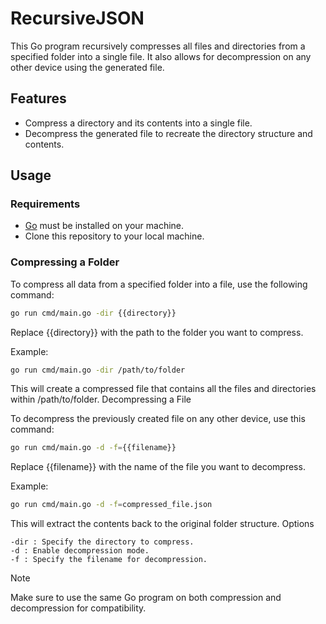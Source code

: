 # RecursiveJSON

This Go program recursively compresses all files and directories from a specified folder into a single file. It also allows for decompression on any other device using the generated file.

## Features

- Compress a directory and its contents into a single file.
- Decompress the generated file to recreate the directory structure and contents.

## Usage

### Requirements

- [Go](https://golang.org/doc/install) must be installed on your machine.
- Clone this repository to your local machine.

### Compressing a Folder

To compress all data from a specified folder into a file, use the following command:

```bash
go run cmd/main.go -dir {{directory}}
```
Replace {{directory}} with the path to the folder you want to compress.

Example:

```bash
go run cmd/main.go -dir /path/to/folder
```
This will create a compressed file that contains all the files and directories within /path/to/folder.
Decompressing a File

To decompress the previously created file on any other device, use this command:

```bash
go run cmd/main.go -d -f={{filename}}
```
Replace {{filename}} with the name of the file you want to decompress.

Example:

```bash
go run cmd/main.go -d -f=compressed_file.json
```
This will extract the contents back to the original folder structure.
Options

    -dir : Specify the directory to compress.
    -d : Enable decompression mode.
    -f : Specify the filename for decompression.

Note

Make sure to use the same Go program on both compression and decompression for compatibility.
